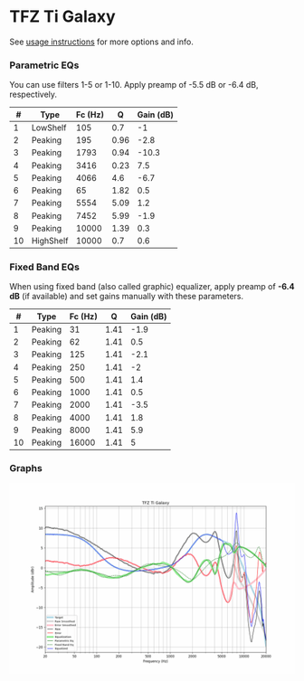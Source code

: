 # TFZ Ti Galaxy
See [usage instructions](https://github.com/jaakkopasanen/AutoEq#usage) for more options and info.

### Parametric EQs
You can use filters 1-5 or 1-10. Apply preamp of -5.5 dB or -6.4 dB, respectively.

|   # | Type      |   Fc (Hz) |    Q |   Gain (dB) |
|-----|-----------|-----------|------|-------------|
|   1 | LowShelf  |       105 | 0.7  |        -1   |
|   2 | Peaking   |       195 | 0.96 |        -2.8 |
|   3 | Peaking   |      1793 | 0.94 |       -10.3 |
|   4 | Peaking   |      3416 | 0.23 |         7.5 |
|   5 | Peaking   |      4066 | 4.6  |        -6.7 |
|   6 | Peaking   |        65 | 1.82 |         0.5 |
|   7 | Peaking   |      5554 | 5.09 |         1.2 |
|   8 | Peaking   |      7452 | 5.99 |        -1.9 |
|   9 | Peaking   |     10000 | 1.39 |         0.3 |
|  10 | HighShelf |     10000 | 0.7  |         0.6 |

### Fixed Band EQs
When using fixed band (also called graphic) equalizer, apply preamp of **-6.4 dB** (if available) and set gains manually with these parameters.

|   # | Type    |   Fc (Hz) |    Q |   Gain (dB) |
|-----|---------|-----------|------|-------------|
|   1 | Peaking |        31 | 1.41 |        -1.9 |
|   2 | Peaking |        62 | 1.41 |         0.5 |
|   3 | Peaking |       125 | 1.41 |        -2.1 |
|   4 | Peaking |       250 | 1.41 |        -2   |
|   5 | Peaking |       500 | 1.41 |         1.4 |
|   6 | Peaking |      1000 | 1.41 |         0.5 |
|   7 | Peaking |      2000 | 1.41 |        -3.5 |
|   8 | Peaking |      4000 | 1.41 |         1.8 |
|   9 | Peaking |      8000 | 1.41 |         5.9 |
|  10 | Peaking |     16000 | 1.41 |         5   |

### Graphs
![](./TFZ%20Ti%20Galaxy.png)
